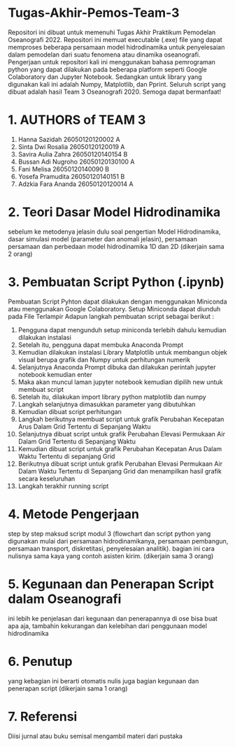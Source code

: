 # Tugas-Akhir-Pemos-Team-3
Repositori ini dibuat untuk memenuhi Tugas Akhir Praktikum Pemodelan Oseanografi 2022. Repositori ini memuat executable (.exe) file yang dapat memproses beberapa persamaan model hidrodinamika untuk penyelesaian dalam pemodelan dari suatu fenomena atau dinamika oseanografi.
Pengerjaan untuk repositori kali ini menggunakan bahasa pemrograman python yang dapat dilakukan pada beberapa platform seperti Google Colaboratory dan Jupyter Notebook. Sedangkan untuk library yang digunakan kali ini adalah Numpy, Matplotlib, dan Pprint. Seluruh script yang dibuat adalah hasil Team 3 Oseanografi 2020. Semoga dapat bermanfaat!

# 1. AUTHORS of TEAM 3
1. Hanna Sazidah 26050120120002 A
2. Sinta Dwi Rosalia 26050120120019 A
3. Savira Aulia Zahra 26050120140154 B
4. Bussan Adi Nugroho 26050120130100 A
5. Fani Melisa 26050120140090 B
6. Yosefa Pramudita 26050120140151 B
7. Adzkia Fara Ananda 26050120120014 A

# 2. Teori Dasar Model Hidrodinamika
sebelum ke metodenya jelasin dulu soal pengertian Model Hidrodinamika, dasar simulasi model (parameter dan anomali jelasin), persamaan persamaan dan perbedaan model hidrodinamika 1D dan 2D (dikerjain sama 2 orang)

# 3. Pembuatan Script Python (.ipynb)
Pembuatan Script Pyhton dapat dilakukan dengan menggunakan Miniconda atau menggunakan Google Colaboratory. Setup Miniconda dapat diunduh pada File Terlampir
Adapun langkah pembuatan script sebagai berikut :
1. Pengguna dapat mengunduh setup miniconda terlebih dahulu kemudian dilakukan instalasi
2. Setelah itu, pengguna dapat membuka Anaconda Prompt 
3. Kemudian dilakukan instalasi Library Matplotlib untuk membangun objek visual berupa grafik dan Numpy untuk perhitungan numerik
4. Selanjutnya Anaconda Prompt dibuka dan dilakukan perintah jupyter notebook kemudian enter
5. Maka akan muncul laman jupyter notebook kemudian dipilih new untuk membuat script
6. Setelah itu, dilakukan import library python matplotlib dan numpy
7. Langkah selanjutnya dimasukkan parameter yang dibutuhkan 
8. Kemudian dibuat script perhitungan 
9. Langkah berikutnya membuat script untuk grafik Perubahan Kecepatan Arus Dalam Grid Tertentu di Sepanjang Waktu
10. Selanjutnya dibuat script untuk grafik Perubahan Elevasi Permukaan Air Dalam Grid Tertentu di Sepanjang Waktu
11. Kemudian dibuat script untuk grafik Perubahan Kecepatan Arus Dalam Waktu Tertentu di sepanjang Grid
12. Berikutnya dibuat script untuk grafik Perubahan Elevasi Permukaan Air Dalam Waktu Tertentu di Sepanjang Grid dan menampilkan hasil grafik secara keseluruhan
13. Langkah terakhir running script


# 4. Metode Pengerjaan
step by step maksud script modul 3 (flowchart dan script python yang digunakan mulai dari persamaan hidrodinamikanya, persamaan pembangun, persamaan transport, diskretitasi, penyelesaian analitik). bagian ini cara nulisnya sama kaya yang contoh asisten kirim. (dikerjain sama 3 orang)

# 5. Kegunaan dan Penerapan Script dalam Oseanografi
ini lebih ke penjelasan dari kegunaan dan penerapannya di ose bisa buat apa aja, tambahin kekurangan dan kelebihan dari penggunaan model hidrodinamika

# 6. Penutup
yang kebagian ini berarti otomatis nulis juga bagian kegunaan dan penerapan script (dikerjain sama 1 orang)

# 7. Referensi
Diisi jurnal atau buku semisal mengambil materi dari pustaka
